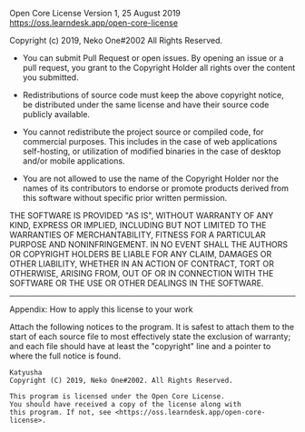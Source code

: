 Open Core License
Version 1, 25 August 2019
https://oss.learndesk.app/open-core-license

Copyright (c) 2019, Neko One#2002
All Rights Reserved.

 - You can submit Pull Request or open issues.
   By opening an issue or a pull request, you grant to the Copyright
   Holder all rights over the content you submitted.

 - Redistributions of source code must keep the above copyright notice,
   be distributed under the same license and have their source code
   publicly available.

 - You cannot redistribute the project source or compiled code, for
   commercial purposes. This includes in the case of web applications
   self-hosting, or utilization of modified binaries in the case of
   desktop and/or mobile applications.

 - You are not allowed to use the name of the Copyright Holder nor the
   names of its contributors to endorse or promote products derived from
   this software without specific prior written permission.

THE SOFTWARE IS PROVIDED "AS IS", WITHOUT WARRANTY OF ANY KIND, EXPRESS OR
IMPLIED, INCLUDING BUT NOT LIMITED TO THE WARRANTIES OF MERCHANTABILITY,
FITNESS FOR A PARTICULAR PURPOSE AND NONINFRINGEMENT. IN NO EVENT SHALL THE
AUTHORS OR COPYRIGHT HOLDERS BE LIABLE FOR ANY CLAIM, DAMAGES OR OTHER
LIABILITY, WHETHER IN AN ACTION OF CONTRACT, TORT OR OTHERWISE, ARISING FROM,
OUT OF OR IN CONNECTION WITH THE SOFTWARE OR THE USE OR OTHER DEALINGS IN THE
SOFTWARE.

---
Appendix: How to apply this license to your work

Attach the following notices to the program. It is safest to attach them to the
start of each source file to most effectively state the exclusion of warranty;
and each file should have at least the "copyright" line and a pointer to where
the full notice is found.

    Katyusha
    Copyright (C) 2019, Neko One#2002. All Rights Reserved.

    This program is licensed under the Open Core License.
    You should have received a copy of the license along with
    this program. If not, see <https://oss.learndesk.app/open-core-license>.